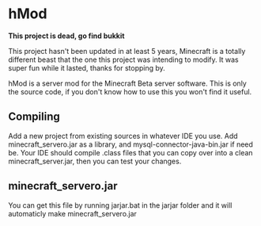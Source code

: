 hMod
====================
**This project is dead, go find bukkit**


This project hasn't been updated in at least 5 years, Minecraft is a totally different beast that the one this project was intending to modify. It was super fun while it lasted, thanks for stopping by.


hMod is a server mod for the Minecraft Beta server software. This is only the source code, if you don't know how to use this you won't find it useful.

Compiling
---------
Add a new project from existing sources in whatever IDE you use. Add minecraft_servero.jar as a library, and mysql-connector-java-bin.jar if need be. Your IDE should compile .class files that you can copy over into a clean minecraft_server.jar, then you can test your changes.


minecraft_servero.jar
---------
You can get this file by running jarjar.bat in the jarjar folder and it will automaticly make minecraft_servero.jar
